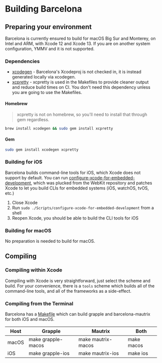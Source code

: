 # Building Barcelona

## Preparing your environment
Barcelona is currently ensured to build for macOS Big Sur and Monterey, on Intel and ARM, with Xcode 12 and Xcode 13. If you are on another system configuration, YMMV and it is not supported.

### Dependencies
- [xcodegen](https://github.com/yonaskolb/XcodeGen) - Barcelona's Xcodeproj is not checked in, it is instead generated locally via xcodegen.
- [xcpretty](https://github.com/xcpretty/xcpretty) - xcpretty is used in the Makefiles to provide cleaner output and reduce build times on CI. You don't need this dependency unless you are going to use the Makefiles.

#### Homebrew
> xcpretty is not on homebrew, so you'll need to install that through gem regardless.

```bash
brew install xcodegen && sudo gem install xcpretty
```

#### Gem
```bash
sudo gem install xcodegen xcpretty
```

### Building for iOS
Barcelona builds command-line tools for iOS, which Xcode does not support by default. You can run [configure-xcode-for-embedded-development](Scripts/configure-xcode-for-embedded-development), which was plucked from the WebKit repository and patches Xcode to let you build CLIs for embedded systems (iOS, watchOS, tvOS, etc.)

1. Close Xcode
2. Run `sudo ./Scripts/configure-xcode-for-embedded-development` from a shell
3. Reopen Xcode, you should be able to build the CLI tools for iOS

### Building for macOS
No preparation is needed to build for macOS.

## Compiling

### Compiling within Xcode
Compiling with Xcode is very straightforward, just select the scheme and build. For your convenience, there is a `tools` scheme which builds all of the command-line tools, and all of the frameworks as a side-effect.

### Compiling from the Terminal
Barcelona has a [Makefile](Makefile) which can build grapple and barcelona-mautrix for both iOS and macOS.

| Host  | Grapple            | Mautrix            | Both       |
|-------|--------------------|--------------------|------------|
| macOS | make grapple-macos | make mautrix-macos | make macos |
| iOS   | make grapple-ios   | make mautrix-ios   | make ios   |
